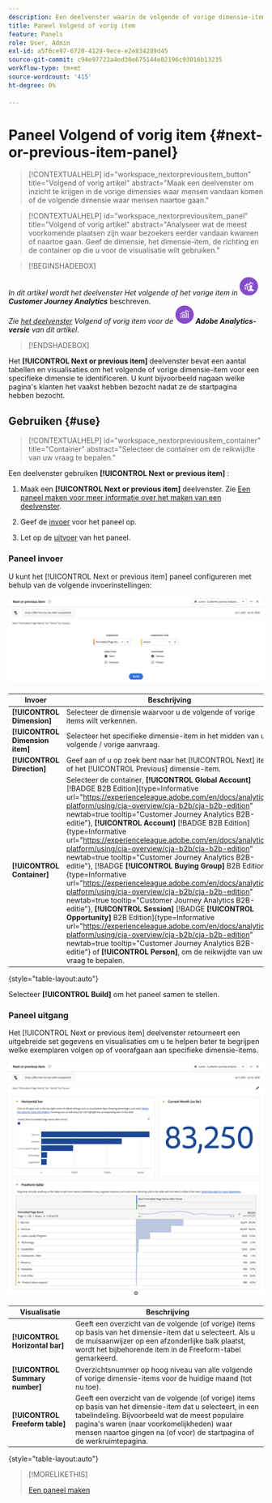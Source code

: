 ```yaml
---
description: Een deelvenster waarin de volgende of vorige dimensie-items voor een specifieke dimensie worden weergegeven.
title: Paneel Volgend of vorig item
feature: Panels
role: User, Admin
exl-id: a5f6ce97-6720-4129-9ece-e2e834289d45
source-git-commit: c94e97723a4ed30e675144e02196c93016b13235
workflow-type: tm+mt
source-wordcount: '415'
ht-degree: 0%

---
```


# Paneel Volgend of vorig item {#next-or-previous-item-panel}

<!-- markdownlint-disable MD034 -->

>[!CONTEXTUALHELP]
>id="workspace_nextorpreviousitem_button"
>title="Volgend of vorig artikel"
>abstract="Maak een deelvenster om inzicht te krijgen in de vorige dimensies waar mensen vandaan komen of de volgende dimensie waar mensen naartoe gaan."

>[!CONTEXTUALHELP]
>id="workspace_nextorpreviousitem_panel"
>title="Volgend of vorig artikel"
>abstract="Analyseer wat de meest voorkomende plaatsen zijn waar bezoekers eerder vandaan kwamen of naartoe gaan. Geef de dimensie, het dimensie-item, de richting en de container op die u voor de visualisatie wilt gebruiken."



<!-- markdownlint-enable MD034 -->

>[!BEGINSHADEBOX]

_In dit artikel wordt het deelvenster Het volgende of het vorige item in_ ![CustomerJourneyAnalytics](/help/assets/icons/CustomerJourneyAnalytics.svg) _**Customer Journey Analytics**_ beschreven.<br/>_Zie [het deelvenster](https://experienceleague.adobe.com/en/docs/analytics/analyze/analysis-workspace/panels/next-previous) Volgend of vorig item voor de_ ![AdobeAnalytics](/help/assets/icons/AdobeAnalytics.svg) _**Adobe Analytics-versie** van dit artikel._

>[!ENDSHADEBOX]

Het **[!UICONTROL Next or previous item]** deelvenster bevat een aantal tabellen en visualisaties om het volgende of vorige dimensie-item voor een specifieke dimensie te identificeren. U kunt bijvoorbeeld nagaan welke pagina&#39;s klanten het vaakst hebben bezocht nadat ze de startpagina hebben bezocht.

## Gebruiken {#use}

>[!CONTEXTUALHELP]
>id="workspace_nextorpreviousitem_container"
>title="Container"
>abstract="Selecteer de container om de reikwijdte van uw vraag te bepalen."

Een deelvenster gebruiken **[!UICONTROL Next or previous item]** :

1. Maak een **[!UICONTROL Next or previous item]** deelvenster. Zie [Een paneel maken voor meer informatie over het maken van een deelvenster](panels.md#create-a-panel).

1. Geef de [invoer](#panel-input) voor het paneel op.

1. Let op de [uitvoer](#panel-output) van het paneel.

### Paneel invoer

U kunt het [!UICONTROL Next or previous item] paneel configureren met behulp van de volgende invoerinstellingen:

![Paneel Volgend of vorig item](assets/next-or-previous-item.png)

| Invoer | Beschrijving |
| --- | --- |
| **[!UICONTROL Dimension]** | Selecteer de dimensie waarvoor u de volgende of vorige items wilt verkennen. |
| **[!UICONTROL Dimension item]** | Selecteer het specifieke dimensie-item in het midden van uw volgende / vorige aanvraag. |
| **[!UICONTROL Direction]** | Geef aan of u op zoek bent naar het [!UICONTROL Next] item of het [!UICONTROL Previous] dimensie-item. |
| **[!UICONTROL Container]** | Selecteer de container, **[!UICONTROL Global Account]** [!BADGE B2B Edition]{type=Informative url="https://experienceleague.adobe.com/en/docs/analytics-platform/using/cja-overview/cja-b2b/cja-b2b-edition" newtab=true tooltip="Customer Journey Analytics B2B-editie"}, **[!UICONTROL Account]** [!BADGE B2B Edition]{type=Informative url="https://experienceleague.adobe.com/en/docs/analytics-platform/using/cja-overview/cja-b2b/cja-b2b-edition" newtab=true tooltip="Customer Journey Analytics B2B-editie"}, [!BADGE **[!UICONTROL Buying Group]** B2B Edition]{type=Informative url="https://experienceleague.adobe.com/en/docs/analytics-platform/using/cja-overview/cja-b2b/cja-b2b-edition" newtab=true tooltip="Customer Journey Analytics B2B-editie"}, **[!UICONTROL Session]** [!BADGE **[!UICONTROL Opportunity]** B2B Edition]{type=Informative url="https://experienceleague.adobe.com/en/docs/analytics-platform/using/cja-overview/cja-b2b/cja-b2b-edition" newtab=true tooltip="Customer Journey Analytics B2B-editie"} of **[!UICONTROL Person]**, om de reikwijdte van uw vraag te bepalen. |

{style="table-layout:auto"}

Selecteer **[!UICONTROL Build]** om het paneel samen te stellen.

### Paneel uitgang

Het [!UICONTROL Next or previous item] deelvenster retourneert een uitgebreide set gegevens en visualisaties om u te helpen beter te begrijpen welke exemplaren volgen op of voorafgaan aan specifieke dimensie-items.


![Uitvoer van het volgende/vorige paneel](assets/next-or-previous-item-output.png)


| Visualisatie | Beschrijving |
| --- | --- |
| **[!UICONTROL Horizontal bar]** | Geeft een overzicht van de volgende (of vorige) items op basis van het dimensie-item dat u selecteert. Als u de muisaanwijzer op een afzonderlijke balk plaatst, wordt het bijbehorende item in de Freeform-tabel gemarkeerd. |
| **[!UICONTROL Summary number]** | Overzichtsnummer op hoog niveau van alle volgende of vorige dimensie-items voor de huidige maand (tot nu toe). |
| **[!UICONTROL Freeform table]** | Geeft een overzicht van de volgende (of vorige) items op basis van het dimensie-item dat u selecteert, in een tabelindeling. Bijvoorbeeld wat de meest populaire pagina&#39;s waren (naar voorkomelijkheden) waar mensen naartoe gingen na (of voor) de startpagina of de werkruimtepagina. |

{style="table-layout:auto"}


>[!MORELIKETHIS]
>
>[Een paneel maken](/help/analysis-workspace/c-panels/panels.md#create-a-panel)
>
